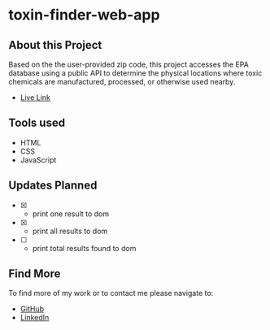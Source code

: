 ﻿# toxin-finder-web-app

## About this Project
Based on the the user-provided zip code, this project accesses the EPA database using a public API to determine the physical locations where toxic chemicals are manufactured, processed, or otherwise used nearby.
-  [Live Link](https://toxin-finder.netlify.app/)

## Tools used

- HTML
- CSS
- JavaScript

## Updates Planned

- [X] - print one result to dom
- [x] - print all results to dom
- [ ] - print total results found to dom

## Find More

To find more of my work or to contact me please navigate to:

- [GitHub](https://github.com/jonahollis)
- [LinkedIn](https://www.linkedin.com/in/jonah-hollis/)
